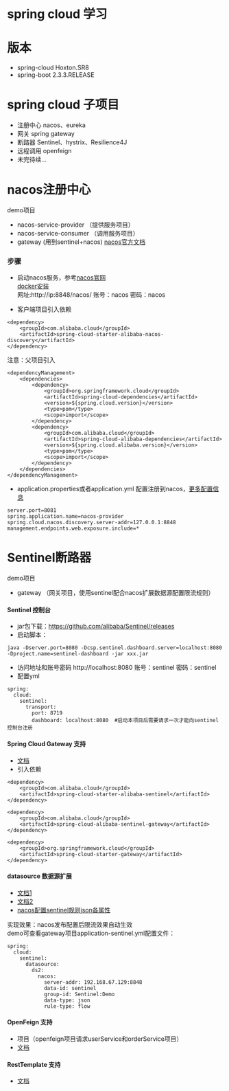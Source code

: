# spring cloud 学习
# 版本
- spring-cloud Hoxton.SR8
- spring-boot 2.3.3.RELEASE


# spring cloud 子项目
- 注册中心 nacos、eureka
- 网关 spring gateway
- 断路器 Sentinel、hystrix、Resilience4J
- 远程调用 openfeign
- 未完待续...

# nacos注册中心
demo项目
- nacos-service-provider  （提供服务项目）
- nacos-service-consumer  （调用服务项目）
- gateway (用到sentinel+nacos)
[nacos官方文档](https://github.com/alibaba/spring-cloud-alibaba/blob/master/spring-cloud-alibaba-docs/src/main/asciidoc-zh/nacos-discovery.adoc)

### 步骤
- 启动nacos服务，参考[nacos官网](https://nacos.io/zh-cn/docs/quick-start.html)  
[docker安装](https://nacos.io/zh-cn/docs/quick-start-docker.html)  
网址:http://ip:8848/nacos/  账号：nacos 密码：nacos

- 客户端项目引入依赖
```
<dependency>
    <groupId>com.alibaba.cloud</groupId>
    <artifactId>spring-cloud-starter-alibaba-nacos-discovery</artifactId>
</dependency>
```
注意：父项目引入
```
<dependencyManagement>
    <dependencies>
        <dependency>
            <groupId>org.springframework.cloud</groupId>
            <artifactId>spring-cloud-dependencies</artifactId>
            <version>${spring.cloud.version}</version>
            <type>pom</type>
            <scope>import</scope>
        </dependency>
        <dependency>
            <groupId>com.alibaba.cloud</groupId>
            <artifactId>spring-cloud-alibaba-dependencies</artifactId>
            <version>${spring.cloud.alibaba.version}</version>
            <type>pom</type>
            <scope>import</scope>
        </dependency>
    </dependencies>
</dependencyManagement>
```
- application.properties或者application.yml 配置注册到nacos，[更多配置信息](https://github.com/alibaba/spring-cloud-alibaba/blob/master/spring-cloud-alibaba-docs/src/main/asciidoc-zh/nacos-discovery.adoc#%E5%85%B3%E4%BA%8E-nacos-discovery-starter-%E6%9B%B4%E5%A4%9A%E7%9A%84%E9%85%8D%E7%BD%AE%E9%A1%B9%E4%BF%A1%E6%81%AF)
```
server.port=8081
spring.application.name=nacos-provider
spring.cloud.nacos.discovery.server-addr=127.0.0.1:8848
management.endpoints.web.exposure.include=*
```

# Sentinel断路器
demo项目
- gateway  （网关项目，使用sentinel配合nacos扩展数据源配置限流规则）
#### Sentinel 控制台
- jar包下载：https://github.com/alibaba/Sentinel/releases
- 启动脚本：
```
java -Dserver.port=8080 -Dcsp.sentinel.dashboard.server=localhost:8080 -Dproject.name=sentinel-dashboard -jar xxx.jar 
```
- 访问地址和账号密码 http://localhost:8080 账号：sentinel 密码：sentinel
- 配置yml
```
spring:
  cloud:
    sentinel: 
      transport:
        port: 8719
        dashboard: localhost:8080  #启动本项目后需要请求一次才能向sentinel控制台注册
```
#### Spring Cloud Gateway 支持
- [文档](https://github.com/alibaba/spring-cloud-alibaba/blob/master/spring-cloud-alibaba-docs/src/main/asciidoc-zh/sentinel.adoc#spring-cloud-gateway-%E6%94%AF%E6%8C%81)
- 引入依赖
```
<dependency>
    <groupId>com.alibaba.cloud</groupId>
    <artifactId>spring-cloud-starter-alibaba-sentinel</artifactId>
</dependency>

<dependency>
    <groupId>com.alibaba.cloud</groupId>
    <artifactId>spring-cloud-alibaba-sentinel-gateway</artifactId>
</dependency>

<dependency>
    <groupId>org.springframework.cloud</groupId>
    <artifactId>spring-cloud-starter-gateway</artifactId>
</dependency>
```

#### datasource 数据源扩展
- [文档1](https://github.com/alibaba/spring-cloud-alibaba/blob/master/spring-cloud-alibaba-docs/src/main/asciidoc-zh/sentinel.adoc#%E5%8A%A8%E6%80%81%E6%95%B0%E6%8D%AE%E6%BA%90%E6%94%AF%E6%8C%81)
- [文档2](https://github.com/alibaba/Sentinel/wiki/%E5%8A%A8%E6%80%81%E8%A7%84%E5%88%99%E6%89%A9%E5%B1%95#datasource-%E6%89%A9%E5%B1%95)
- [nacos配置sentinel规则json各属性](https://github.com/alibaba/Sentinel/wiki/%E5%A6%82%E4%BD%95%E4%BD%BF%E7%94%A8#%E8%A7%84%E5%88%99%E7%9A%84%E7%A7%8D%E7%B1%BB)

实现效果：nacos发布配置后限流效果自动生效  
demo可查看gateway项目application-sentinel.yml配置文件：
```
spring:
  cloud:
    sentinel: 
      datasource: 
        ds2:
          nacos: 
            server-addr: 192.168.67.129:8848
            data-id: sentinel
            group-id: Sentinel:Demo
            data-type: json
            rule-type: flow
```
#### OpenFeign 支持
- 项目（openfeign项目请求userService和orderService项目）
- [文档](https://github.com/alibaba/spring-cloud-alibaba/blob/master/spring-cloud-alibaba-docs/src/main/asciidoc-zh/sentinel.adoc#openfeign-%E6%94%AF%E6%8C%81)

#### RestTemplate 支持 
- [文档](https://github.com/alibaba/spring-cloud-alibaba/blob/master/spring-cloud-alibaba-docs/src/main/asciidoc-zh/sentinel.adoc#resttemplate-%E6%94%AF%E6%8C%81)